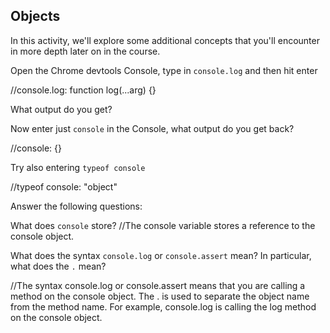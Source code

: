## Objects

In this activity, we'll explore some additional concepts that you'll encounter in more depth later on in the course.

Open the Chrome devtools Console, type in `console.log` and then hit enter

//console.log: function log(...arg) {}

What output do you get?

Now enter just `console` in the Console, what output do you get back?

 //console: {}

Try also entering `typeof console`

//typeof console: "object"

Answer the following questions:

What does `console` store?
//The console variable stores a reference to the console object.


What does the syntax `console.log` or `console.assert` mean? In particular, what does the `.` mean?
 
 //The syntax console.log or console.assert means that you are calling a method on the console object. The . is used to separate the object name from the method name. For example, console.log is calling the log method on the console object.